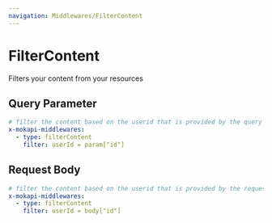 ```yaml
---
navigation: Middlewares/FilterContent
---
```

# FilterContent

Filters your content from your resources

## Query Parameter

```yaml
# filter the content based on the userid that is provided by the query parameter id
x-mokapi-middlewares:
  - type: filterContent
    filter: userId = param["id"]
```

## Request Body

```yaml
# filter the content based on the userid that is provided by the request body parameter id
x-mokapi-middlewares:
  - type: filterContent
    filter: userId = body["id"]
```
